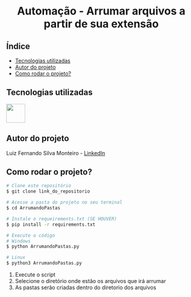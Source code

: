 <h1 align="center"> Automação - Arrumar arquivos a partir de sua extensão </h1>

## Índice
- <a href="tecnologias">Tecnologias utilizadas</a>
- <a href="autores">Autor do projeto<a/>
- <a href="rodas">Como rodar o projeto?<a/>

## Tecnologias utilizadas

<img height="50" src="https://cdn.jsdelivr.net/gh/devicons/devicon/icons/python/python-original-wordmark.svg" />
          

## Autor do projeto

Luiz Fernando Silva Monteiro - [LinkedIn](https://www.linkedin.com/in/lf-monteiro/)

## Como rodar o projeto?

```bash
# Clone este repositório
$ git clone link_do_repositorio

# Acesse a pasta do projeto no seu terminal
$ cd ArrumandoPastas

# Instale o requeirements.txt (SE HOUVER)
$ pip install -r requirements.txt

# Execute o código
# Windows
$ python ArrumandoPastas.py

# Linux
$ python3 ArrumandoPastas.py
```

1. Execute o script
2. Selecione o diretório onde estão os arquivos que irá arrumar
3. As pastas serão criadas dentro do diretorio dos arquivos